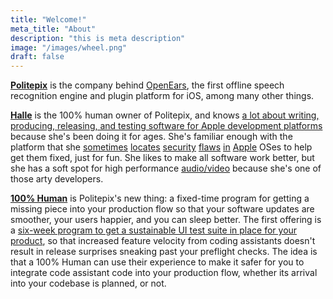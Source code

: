 ```yaml
---
title: "Welcome!"
meta_title: "About"
description: "this is meta description"
image: "/images/wheel.png"
draft: false
---
```


[**Politepix**](https://www.linkedin.com/company/politepix-ug) is the company behind [OpenEars](https://politepix.com/openearsplatform/), the first offline speech recognition engine and plugin platform for iOS, among many other things.

[**Halle**](https://www.linkedin.com/in/hallewinkler/) is the 100% human owner of Politepix, and knows [a lot about writing, producing, releasing, and testing software for Apple development platforms](https://www.linkedin.com/in/hallewinkler/) because she's been doing it for ages. She's familiar enough with the platform that she [sometimes](https://support.apple.com/en-us/102874) [locates](https://support.apple.com/en-us/102853) [security](https://support.apple.com/en-us/120950) [flaws](https://support.apple.com/en-us/121238) [in](https://support.apple.com/en-us/121564) [Apple](https://support.apple.com/en-us/121839) OSes to help get them fixed, just for fun. She likes to make all software work better, but she has a soft spot for high performance [audio/video](https://theoffcuts.org/posts/core-media-io-camera-extensions-part-three/) because she's one of those arty developers.

[**100% Human**](/) is Politepix's new thing: a fixed-time program for getting a missing piece into your production flow so that your software updates are smoother, your users happier, and you can sleep better. The first offering is a [six-week program to get a sustainable UI test suite in place for your product](/), so that increased feature velocity from coding assistants doesn't result in release surprises sneaking past your preflight checks. The idea is that a 100% Human can use their experience to make it safer for you to integrate code assistant code into your production flow, whether its arrival into your codebase is planned, or not.
